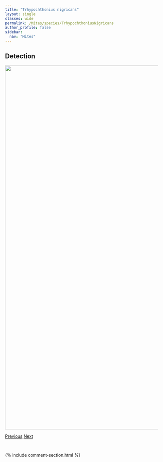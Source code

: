 ```yaml
---
title: "Trhypochthonius nigricans"
layout: single
classes: wide
permalink: /Mites/species/TrhypochthoniusNigricans
author_profile: false
sidebar:
  nav: "Mites"
---
```


<h2>Detection</h2>

<a href="https://drive.google.com/uc?export=view&id=1MOZGOzpA8C5s40NEmBrxNCPE8qjfjo_4">
<img src="https://drive.google.com/uc?export=view&id=1MOZGOzpA8C5s40NEmBrxNCPE8qjfjo_4" height = "1200" width = "800">
</a>


<a href="/DevelopmentWebsite/Mites/species/TrhypochthoniusCladonicola" class="pagination--pager" title="Trhypochthonius cladonicola">Previous</a> <a href="/DevelopmentWebsite/Mites/species/TrhypochthoniusTectorum" class="pagination--pager" title="Trhypochthonius tectorum">Next</a>

<p>&nbsp;</p>

{% include comment-section.html %}
